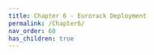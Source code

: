 ```yaml
---
title: Chapter 6 - Eurorack Deployment
permalink: /Chapter6/
nav_order: 60
has_children: true
---
```

